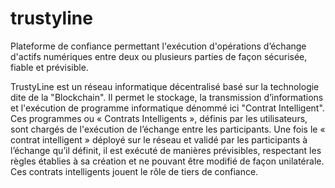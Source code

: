# trustyline

Plateforme de confiance permettant l'exécution d'opérations d’échange d'actifs numériques entre deux ou plusieurs parties de façon sécurisée, fiable et prévisible.

TrustyLine est un réseau informatique décentralisé basé sur la technologie dite de la "Blockchain". Il permet le stockage, la transmission d’informations et l'exécution de programme informatique dénommé ici "Contrat Intelligent". Ces programmes ou « Contrats Intelligents », définis par les utilisateurs, sont chargés de l'exécution de l’échange entre les participants. 
Une fois le « contrat intelligent » déployé sur le réseau et validé par les participants à l’échange qu’il définit, il est exécuté de manières prévisibles, respectant les règles établies à sa création et ne pouvant être modifié de façon unilatérale. Ces contrats intelligents jouent le rôle de tiers de confiance.
